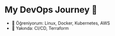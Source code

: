 # My DevOps Journey 🚀   
- 🌱 Öğreniyorum: Linux, Docker, Kubernetes, AWS  
- 🔭 Yakında: CI/CD, Terraform  
